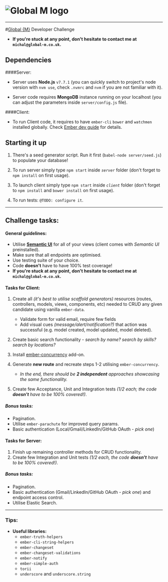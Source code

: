 # ![Global M logo](https://www.global-m.co.uk/images/logo-full-black-4535cc94bc594e8e7492fbb737a515ef.png) 
---

#[Global {M}](https://www.global-m.co.uk) Developer Challenge

- **If you're stuck at any point, don't hesitate to contact me at `michal@global-m.co.uk`.**

## Dependencies

####Server:

- Server uses **Node.js** `v7.7.1` (you can quickly switch to project's node version with `nvm use`, check `.nvmrc` and `nvm` if you are not familiar with it).

- Server code requires **MongoDB** instance running on your localhost (you can adjust the parameters inside `server/config.js` file).

####Client:

- To run Client code, it requires to have `ember-cli` `bower` and `watchmen` installed globally.
Check [Ember dev guide]([!https://ember-cli.com/user-guide/]) for details.

## Starting it up

1. There's a seed generator script. Run it first (`babel-node server/seed.js`) to populate your database!

2. To run server simply type `npm start` inside _`server`_ folder (don't forget to `npm install` on first usage).

3. To launch client simply type `npm start` inside _`client`_ folder (don't forget to `npm install` and `bower install` on first usage).

4. To run tests: `@TODO: configure it`.

---
## Challenge tasks:

#### General guidelines:
- Utilise [**Semantic UI**](https://semantic-ui.com/) for all of your views (client comes with *Semantic UI* preinstalled).
- Make sure that all endpoints are optimised.
- Use testing suite of your choice.
- Code **doesn't** have to have 100% test coverage!
- **If you're stuck at any point, don't hesitate to contact me at `michal@global-m.co.uk`.**

#### Tasks for Client:
1. Create all _(it's best to utilise scaffold generators)_ resources (routes, controllers, models, views, components, etc) needed to CRUD any given candidate using vanilla `ember-data`.
   - Validate form for valid email, require few fields
   - Add visual cues _(message/alert/notification?)_ that action was successful (e.g. model created, model updated, model deleted).

2. Create basic search functionality - _search by name? search by skills? search by locations?_

3. Install [ember-concurrency](http://ember-concurrency.com/docs/introduction/) add-on.
4. Generate **new route** and recreate steps 1-2 utilising `ember-concurrency`.
   - _In the end, there should be **2 independent** approaches showcasing the same functionality._  

5. Create few Acceptance, Unit and Integration tests _(1/2 each; the code **doesn't** have to be 100% covered!)_.

##### Bonus tasks:
- Pagination.
- Utilise `ember-parachute` for improved query params.
- Basic authentication (Local/Gmail/LinkedIn/GitHub OAuth - _pick one_)

####  Tasks for Server:
1. Finish up remaining controller methods for CRUD functionality.
2. Create few Integration and Unit tests _(1/2 each, the code **doesn't** have to be 100% covered!)_.

##### Bonus tasks:
- Pagination.
- Basic authentication (Gmail/LinkedIn/GitHub OAuth - _pick one_) and endpoint access control.
- Utilise Elastic Search.

---

### Tips:

* **Useful libraries:**
  - `ember-truth-helpers`
  - `ember-cli-string-helpers`
  - `ember-changeset`
  - `ember-changeset-validations`
  - `ember-notify`
  - `ember-simple-auth`
  - `torii`
  - `underscore` and `underscore.string`